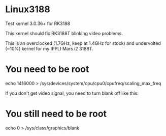 Linux3188
=========

Test kernel 3.0.36+ for RK3188

This kernel should fix RK3188T blinking video problems. 

This is an overclocked (1.7GHz, keep at 1.4GHz for stock)  and undervolted (~10%) kernel for my IPPLI Mars i2 3188T. 

# You need to be root
echo 1416000 > /sys/devices/system/cpu/cpu0/cpufreq/scaling_max_freq

If you don't get video signal, you need to turn blank off like this:

# You still need to be root
echo 0 > /sys/class/graphics/blank

